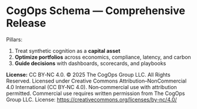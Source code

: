 # CogOps Schema — Comprehensive Release

Pillars:
1) Treat synthetic cognition as a **capital asset**
2) **Optimize portfolios** across economics, compliance, latency, and carbon
3) **Guide decisions** with dashboards, scorecards, and playbooks

**License:** CC BY‑NC 4.0. © 2025 The CogOps Group LLC. All Rights Reserved. Licensed under Creative Commons Attribution–NonCommercial 4.0 International (CC BY‑NC 4.0). Non‑commercial use with attribution permitted. Commercial use requires written permission from The CogOps Group LLC. License: https://creativecommons.org/licenses/by-nc/4.0/
